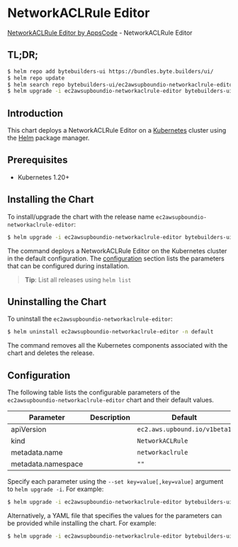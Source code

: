# NetworkACLRule Editor

[NetworkACLRule Editor by AppsCode](https://byte.builders) - NetworkACLRule Editor

## TL;DR;

```bash
$ helm repo add bytebuilders-ui https://bundles.byte.builders/ui/
$ helm repo update
$ helm search repo bytebuilders-ui/ec2awsupboundio-networkaclrule-editor --version=v0.4.18
$ helm upgrade -i ec2awsupboundio-networkaclrule-editor bytebuilders-ui/ec2awsupboundio-networkaclrule-editor -n default --create-namespace --version=v0.4.18
```

## Introduction

This chart deploys a NetworkACLRule Editor on a [Kubernetes](http://kubernetes.io) cluster using the [Helm](https://helm.sh) package manager.

## Prerequisites

- Kubernetes 1.20+

## Installing the Chart

To install/upgrade the chart with the release name `ec2awsupboundio-networkaclrule-editor`:

```bash
$ helm upgrade -i ec2awsupboundio-networkaclrule-editor bytebuilders-ui/ec2awsupboundio-networkaclrule-editor -n default --create-namespace --version=v0.4.18
```

The command deploys a NetworkACLRule Editor on the Kubernetes cluster in the default configuration. The [configuration](#configuration) section lists the parameters that can be configured during installation.

> **Tip**: List all releases using `helm list`

## Uninstalling the Chart

To uninstall the `ec2awsupboundio-networkaclrule-editor`:

```bash
$ helm uninstall ec2awsupboundio-networkaclrule-editor -n default
```

The command removes all the Kubernetes components associated with the chart and deletes the release.

## Configuration

The following table lists the configurable parameters of the `ec2awsupboundio-networkaclrule-editor` chart and their default values.

|     Parameter      | Description |                 Default                 |
|--------------------|-------------|-----------------------------------------|
| apiVersion         |             | <code>ec2.aws.upbound.io/v1beta1</code> |
| kind               |             | <code>NetworkACLRule</code>             |
| metadata.name      |             | <code>networkaclrule</code>             |
| metadata.namespace |             | <code>""</code>                         |


Specify each parameter using the `--set key=value[,key=value]` argument to `helm upgrade -i`. For example:

```bash
$ helm upgrade -i ec2awsupboundio-networkaclrule-editor bytebuilders-ui/ec2awsupboundio-networkaclrule-editor -n default --create-namespace --version=v0.4.18 --set apiVersion=ec2.aws.upbound.io/v1beta1
```

Alternatively, a YAML file that specifies the values for the parameters can be provided while
installing the chart. For example:

```bash
$ helm upgrade -i ec2awsupboundio-networkaclrule-editor bytebuilders-ui/ec2awsupboundio-networkaclrule-editor -n default --create-namespace --version=v0.4.18 --values values.yaml
```
